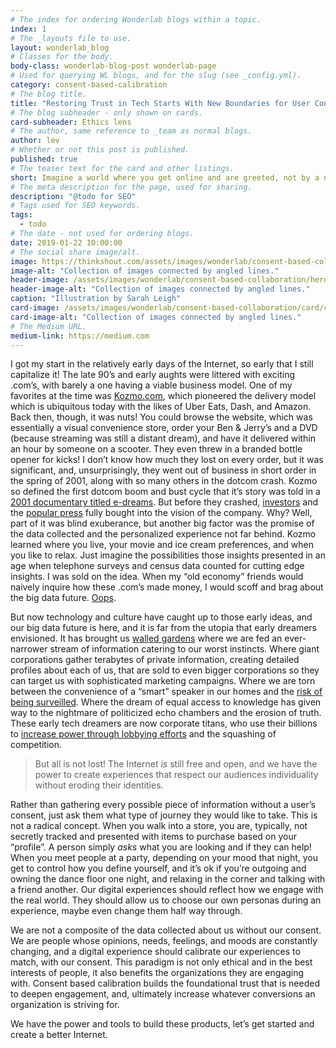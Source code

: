 ```yaml
---
# The index for ordering Wonderlab blogs within a topic.
index: 1
# The _layouts file to use.
layout: wonderlab_blog
# Classes for the body.
body-class: wonderlab-blog-post wonderlab-page
# Used for querying WL blogs, and for the slug (see _config.yml).
category: consent-based-calibration
# The blog title.
title: "Restoring Trust in Tech Starts With New Boundaries for User Consent"
# The blog subheader - only shown on cards.
card-subheader: Ethics lens
# The author, same reference to _team as normal blogs.
author: lev
# Whether or not this post is published.
published: true
# The teaser text for the card and other listings.
short: Imagine a world where you get online and are greeted, not by a now ubiquitous banner asking you to consent to allowing your cookies to be tracked, but by a clear and visually dynamic set of options, each one offering a different website browsing experience.
# The meta description for the page, used for sharing.
description: "@todo for SEO"
# Tags used for SEO keywords.
tags:
  - todo
# The date - not used for ordering blogs.
date: 2019-01-22 10:00:00
# The social share image/alt.
image: https://thinkshout.com/assets/images/wonderlab/consent-based-collaboration/card/cbc-ethics-card.jpg
image-alt: "Collection of images connected by angled lines."
header-image: /assets/images/wonderlab/consent-based-collaboration/hero/cbc-ethics.jpg
header-image-alt: "Collection of images connected by angled lines."
caption: "Illustration by Sarah Leigh"
card-image: /assets/images/wonderlab/consent-based-collaboration/card/cbc-ethics-card.jpg
card-image-alt: "Collection of images connected by angled lines."
# The Medium URL.
medium-link: https://medium.com
---
```


I got my start in the relatively early days of the Internet, so early that I still capitalize it! The late 90’s and early aughts were littered with exciting .com’s, with barely a one having a viable business model. One of my favorites at the time was [Kozmo.com](https://en.wikipedia.org/wiki/Kozmo.com), which pioneered the delivery model which is ubiquitous today with the likes of Uber Eats, Dash, and Amazon. Back then, though, it was nuts! You could browse the website, which was essentially a visual convenience store, order your Ben & Jerry’s and a DVD (because streaming was still a distant dream), and have it delivered within an hour by someone on a scooter. They even threw in a branded bottle opener for kicks! I don’t know how much they lost on every order, but it was significant, and, unsurprisingly, they went out of business in short order in the spring of 2001, along with so many others in the dotcom crash. Kozmo so defined the first dotcom boom and bust cycle that it’s story was told in a [2001 documentary titled e-dreams](https://www.imdb.com/title/tt0262021/). But before they crashed, [investors](https://www.nytimes.com/2000/03/21/business/company-news-amazoncom-invests-60-million-in-kozmocom.html) and the [popular press](https://www.wired.com/2000/02/kozmos-high-hopes/) fully bought into the vision of the company. Why? Well, part of it was blind exuberance, but another big factor was the promise of the data collected and the personalized experience not far behind. Kozmo learned where you live, your movie and ice cream preferences, and when you like to relax. Just imagine the possibilities those insights presented in an age when telephone surveys and census data counted for cutting edge insights. I was sold on the idea. When my “old economy” friends would naively inquire how these .com’s made money, I would scoff and brag about the big data future. [Oops](https://www.bloomberg.com/news/articles/2001-04-15/what-led-to-kozmos-final-delivery).

But now technology and culture have caught up to those early ideas, and our big data future is here, and it is far from the utopia that early dreamers envisioned. It has brought us [walled gardens](https://www.fastcompany.com/3015418/from-inside-walled-gardens-social-networks-are-suffocating-the-internet-as-we-know-it) where we are fed an ever-narrower stream of information catering to our worst instincts. Where giant corporations gather terabytes of private information, creating detailed profiles about each of us, that are sold to even bigger corporations so they can target us with sophisticated marketing campaigns. Where we are torn between the convenience of a “smart” speaker in our homes and the [risk of being surveilled](https://www.theguardian.com/technology/2019/oct/09/alexa-are-you-invading-my-privacy-the-dark-side-of-our-voice-assistants). Where the dream of equal access to knowledge has given way to the nightmare of politicized echo chambers and the erosion of truth. These early tech dreamers are now corporate titans, who use their billions to [increase power through lobbying efforts](https://www.nytimes.com/2019/06/05/us/politics/amazon-apple-facebook-google-lobbying.html) and the squashing of competition.

> But all is not lost! The Internet _is_ still free and open, and we have the power to create experiences that respect our audiences individuality without eroding their identities.

Rather than gathering every possible piece of information without a user’s consent, just ask them what type of journey they would like to take. This is not a radical concept. When you walk into a store, you are, typically, not secretly tracked and presented with items to purchase based on your “profile”. A person simply *asks* what you are looking and if they can help! When you meet people at a party, depending on your mood that night, you get to control how you define yourself, and it’s ok if you’re outgoing and owning the dance floor one night, and relaxing in the corner and talking with a friend another. Our digital experiences should reflect how we engage with the real world. They should allow us to choose our own personas during an experience, maybe even change them half way through.

We are not a composite of the data collected about us without our consent. We are people whose opinions, needs, feelings, and moods are constantly changing, and a digital experience should calibrate our experiences to match, with our consent. This paradigm is not only ethical and in the best interests of people, it also benefits the organizations they are engaging with. Consent based calibration builds the foundational trust that is needed to deepen engagement, and, ultimately increase whatever conversions an organization is striving for.

We have the power and tools to build these products, let’s get started and create a better Internet.
